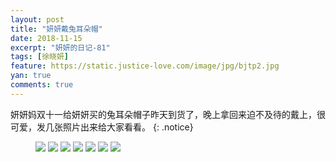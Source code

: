 ```yaml
---
layout: post
title: "妍妍戴兔耳朵帽"
date: 2018-11-15
excerpt: "妍妍的日记-81"
tags: [徐晓妍]
feature: https://static.justice-love.com/image/jpg/bjtp2.jpg
yan: true
comments: true
---
```

妍妍妈双十一给妍妍买的兔耳朵帽子昨天到货了，晚上拿回来迫不及待的戴上，很可爱，发几张照片出来给大家看看。
{: .notice}
<figure>
    <img src="{{ site.staticUrl }}/yanyan/image/tuerduomaozi0.jpg?imageMogr2/auto-orient" />
    <img src="{{ site.staticUrl }}/yanyan/image/tuerduomaozi1.jpg?imageMogr2/auto-orient" />
    <img src="{{ site.staticUrl }}/yanyan/image/tuerduomaozi2.jpg?imageMogr2/auto-orient" />
    <img src="{{ site.staticUrl }}/yanyan/image/tuerduomaozi3.jpg?imageMogr2/auto-orient" />
    <img src="{{ site.staticUrl }}/yanyan/image/tuerduomaozi4.jpg?imageMogr2/auto-orient" />
    <img src="{{ site.staticUrl }}/yanyan/image/tuerduomaozi5.jpg?imageMogr2/auto-orient" />
    <img src="{{ site.staticUrl }}/yanyan/image/tuerduomaozi6.jpg?imageMogr2/auto-orient" />
</figure>
